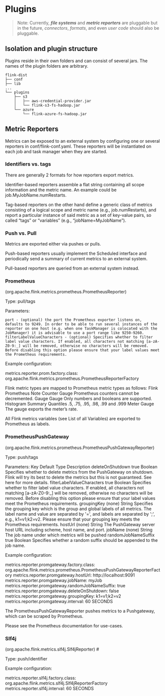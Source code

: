 
# Plugins

> Note: Currently, ***file systems*** and ***metric reporters*** are pluggable but in the future, *connectors*, *formats*, and even *user code* should also be pluggable.


## Isolation and plugin structure 

Plugins reside in their own folders and can consist of several jars. The names of the plugin folders are arbitrary.

```text
flink-dist
├── conf
├── lib
...
└── plugins
    ├── s3
    │   ├── aws-credential-provider.jar
    │   └── flink-s3-fs-hadoop.jar
    └── azure
        └── flink-azure-fs-hadoop.jar
```

## Metric Reporters

Metrics can be exposed to an external system by configuring one or several reporters in conf/flink-conf.yaml. 
These reporters will be instantiated on each job and task manager when they are started.

### Identifiers vs. tags

There are generally 2 formats for how reporters export metrics.

Identifier-based reporters assemble a flat string containing all scope information and the metric name. An example could be job.MyJobName.numRestarts.

Tag-based reporters on the other hand define a generic class of metrics consisting of a logical scope and metric name (e.g., job.numRestarts), and report a particular instance of said metric as a set of key-value pairs, so called “tags” or “variables” (e.g., “jobName=MyJobName”).

### Push vs. Pull

Metrics are exported either via pushes or pulls.

Push-based reporters usually implement the Scheduled interface and periodically send a summary of current metrics to an external system.

Pull-based reporters are queried from an external system instead.

### Prometheus
(org.apache.flink.metrics.prometheus.PrometheusReporter)

Type: pull/tags

Parameters:

    port - (optional) the port the Prometheus exporter listens on, defaults to 9249. In order to be able to run several instances of the reporter on one host (e.g. when one TaskManager is colocated with the JobManager) it is advisable to use a port range like 9250-9260.
    filterLabelValueCharacters - (optional) Specifies whether to filter label value characters. If enabled, all characters not matching [a-zA-Z0-9:_] will be removed, otherwise no characters will be removed. Before disabling this option please ensure that your label values meet the Prometheus requirements.

Example configuration:

metrics.reporter.prom.factory.class: org.apache.flink.metrics.prometheus.PrometheusReporterFactory

Flink metric types are mapped to Prometheus metric types as follows:
Flink 	Prometheus 	Note
Counter 	Gauge 	Prometheus counters cannot be decremented.
Gauge 	Gauge 	Only numbers and booleans are supported.
Histogram 	Summary 	Quantiles .5, .75, .95, .98, .99 and .999
Meter 	Gauge 	The gauge exports the meter’s rate.

All Flink metrics variables (see List of all Variables) are exported to Prometheus as labels.


### PrometheusPushGateway
(org.apache.flink.metrics.prometheus.PrometheusPushGatewayReporter)

Type: push/tags

Parameters:
Key 	Default 	Type 	Description
deleteOnShutdown
	true 	Boolean 	Specifies whether to delete metrics from the PushGateway on shutdown. Flink will try its best to delete the metrics but this is not guaranteed. See here for more details.
filterLabelValueCharacters
	true 	Boolean 	Specifies whether to filter label value characters. If enabled, all characters not matching [a-zA-Z0-9:_] will be removed, otherwise no characters will be removed. Before disabling this option please ensure that your label values meet the Prometheus requirements.
groupingKey
	(none) 	String 	Specifies the grouping key which is the group and global labels of all metrics. The label name and value are separated by '=', and labels are separated by ';', e.g., k1=v1;k2=v2. Please ensure that your grouping key meets the Prometheus requirements.
hostUrl
	(none) 	String 	The PushGateway server host URL including scheme, host name, and port.
jobName
	(none) 	String 	The job name under which metrics will be pushed
randomJobNameSuffix
	true 	Boolean 	Specifies whether a random suffix should be appended to the job name.

Example configuration:

metrics.reporter.promgateway.factory.class: org.apache.flink.metrics.prometheus.PrometheusPushGatewayReporterFactory
metrics.reporter.promgateway.hostUrl: http://localhost:9091
metrics.reporter.promgateway.jobName: myJob
metrics.reporter.promgateway.randomJobNameSuffix: true
metrics.reporter.promgateway.deleteOnShutdown: false
metrics.reporter.promgateway.groupingKey: k1=v1;k2=v2
metrics.reporter.promgateway.interval: 60 SECONDS

The PrometheusPushGatewayReporter pushes metrics to a Pushgateway, which can be scraped by Prometheus.

Please see the Prometheus documentation for use-cases.


### Slf4j
(org.apache.flink.metrics.slf4j.Slf4jReporter) #

Type: push/identifier

Example configuration:

metrics.reporter.slf4j.factory.class: org.apache.flink.metrics.slf4j.Slf4jReporterFactory
metrics.reporter.slf4j.interval: 60 SECONDS
